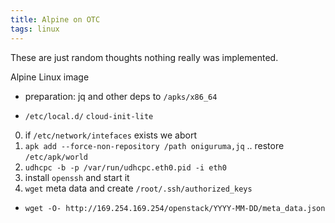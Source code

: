 ```yaml
---
title: Alpine on OTC
tags: linux
---
```


These are just random thoughts nothing really was implemented.

Alpine Linux image

- preparation: jq and other deps to `/apks/x86_64`

- `/etc/local.d/`
    `cloud-init-lite`

0. if `/etc/network/intefaces` exists we abort
1. `apk add --force-non-repository /path oniguruma,jq` .. restore `/etc/apk/world`
2. `udhcpc -b -p /var/run/udhcpc.eth0.pid -i eth0`
3. install `openssh` and start it
4. `wget` meta data and create `/root/.ssh/authorized_keys`
  - `wget -O- http://169.254.169.254/openstack/YYYY-MM-DD/meta_data.json`




